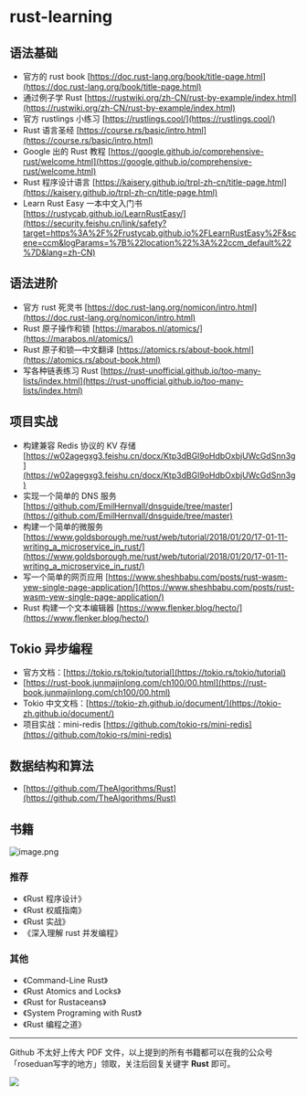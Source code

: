 # rust-learning

## 语法基础
- 官方的 rust book [https://doc.rust-lang.org/book/title-page.html](https://doc.rust-lang.org/book/title-page.html)
- 通过例子学 Rust [https://rustwiki.org/zh-CN/rust-by-example/index.html](https://rustwiki.org/zh-CN/rust-by-example/index.html)
- 官方 rustlings 小练习 [https://rustlings.cool/](https://rustlings.cool/)
- Rust 语言圣经 [https://course.rs/basic/intro.html](https://course.rs/basic/intro.html)
- Google 出的 Rust 教程 [https://google.github.io/comprehensive-rust/welcome.html](https://google.github.io/comprehensive-rust/welcome.html)
- Rust 程序设计语言 [https://kaisery.github.io/trpl-zh-cn/title-page.html](https://kaisery.github.io/trpl-zh-cn/title-page.html)
- Learn Rust Easy 一本中文入门书 [https://rustycab.github.io/LearnRustEasy/](https://security.feishu.cn/link/safety?target=https%3A%2F%2Frustycab.github.io%2FLearnRustEasy%2F&scene=ccm&logParams=%7B%22location%22%3A%22ccm_default%22%7D&lang=zh-CN)
## 语法进阶

- 官方 rust 死灵书 [https://doc.rust-lang.org/nomicon/intro.html](https://doc.rust-lang.org/nomicon/intro.html)
- Rust 原子操作和锁 [https://marabos.nl/atomics/](https://marabos.nl/atomics/)
- Rust 原子和锁—中文翻译 [https://atomics.rs/about-book.html](https://atomics.rs/about-book.html)
- 写各种链表练习 Rust [https://rust-unofficial.github.io/too-many-lists/index.html](https://rust-unofficial.github.io/too-many-lists/index.html)
## 项目实战

- 构建兼容 Redis 协议的 KV 存储 [https://w02agegxg3.feishu.cn/docx/Ktp3dBGl9oHdbOxbjUWcGdSnn3g](https://w02agegxg3.feishu.cn/docx/Ktp3dBGl9oHdbOxbjUWcGdSnn3g)
- 实现一个简单的 DNS 服务 [https://github.com/EmilHernvall/dnsguide/tree/master](https://github.com/EmilHernvall/dnsguide/tree/master)
- 构建一个简单的微服务 [https://www.goldsborough.me/rust/web/tutorial/2018/01/20/17-01-11-writing_a_microservice_in_rust/](https://www.goldsborough.me/rust/web/tutorial/2018/01/20/17-01-11-writing_a_microservice_in_rust/)
- 写一个简单的网页应用 [https://www.sheshbabu.com/posts/rust-wasm-yew-single-page-application/](https://www.sheshbabu.com/posts/rust-wasm-yew-single-page-application/)
- Rust 构建一个文本编辑器 [https://www.flenker.blog/hecto/](https://www.flenker.blog/hecto/)
## Tokio 异步编程

- 官方文档：[https://tokio.rs/tokio/tutorial](https://tokio.rs/tokio/tutorial)
- [https://rust-book.junmajinlong.com/ch100/00.html](https://rust-book.junmajinlong.com/ch100/00.html)
- Tokio 中文文档：[https://tokio-zh.github.io/document/](https://tokio-zh.github.io/document/)
- 项目实战：mini-redis [https://github.com/tokio-rs/mini-redis](https://github.com/tokio-rs/mini-redis)
## 数据结构和算法

- [https://github.com/TheAlgorithms/Rust](https://github.com/TheAlgorithms/Rust)
## 书籍
![image.png](https://cdn.learnku.com/uploads/images/202404/09/84509/BwsN6noKkH.png!large)
### 推荐

- 《Rust 程序设计》
- 《Rust 权威指南》
- 《Rust 实战》
- 《深入理解 rust 并发编程》
### 其他

- 《Command-Line Rust》
- 《Rust Atomics and Locks》
- 《Rust for Rustaceans》
- 《System Programing with Rust》
- 《Rust 编程之道》

***

Github 不太好上传大 PDF 文件，以上提到的所有书籍都可以在我的公众号「roseduan写字的地方」领取，关注后回复关键字 **Rust** 即可。

![](https://camo.githubusercontent.com/e66e8a9a7189e13ffb087873cb2516941acfd607856636be1a9237bdc5f977ff/68747470733a2f2f63646e2e6e6c61726b2e636f6d2f79757175652f302f323032332f706e672f31323932353934302f313637353231363731333638322d61336361623666372d393363612d343639392d393939642d3232336261373763626339372e706e673f782d6f73732d70726f636573733d696d616765253246726573697a65253243775f313530302532436c696d69745f30)
